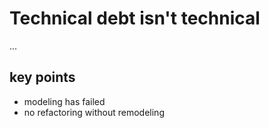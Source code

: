 # Technical debt isn't technical

...

## key points

- modeling has failed
- no refactoring without remodeling
